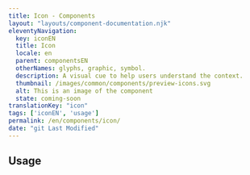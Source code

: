 ```yaml
---
title: Icon - Components
layout: "layouts/component-documentation.njk"
eleventyNavigation:
  key: iconEN
  title: Icon
  locale: en
  parent: componentsEN
  otherNames: glyphs, graphic, symbol.
  description: A visual cue to help users understand the context.
  thumbnail: /images/common/components/preview-icons.svg
  alt: This is an image of the component
  state: coming-soon
translationKey: "icon"
tags: ['iconEN', 'usage']
permalink: /en/components/icon/
date: "git Last Modified"
---
```


## Usage
